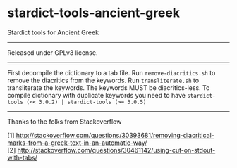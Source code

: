 # stardict-tools-ancient-greek
Stardict tools for Ancient Greek

---------------

Released under GPLv3 license.

---------------

First decompile the dictionary to a tab file.
Run `remove-diacritics.sh` to remove the diacritics from the keywords.
Run `transliterate.sh` to transliterate the keywords. The keywords MUST be diacritics-less.
To compile dictionary with duplicate keywords you need to have `stardict-tools (<< 3.0.2) | stardict-tools (>= 3.0.5)`

---------------

Thanks to the folks from Stackoverflow

[1] http://stackoverflow.com/questions/30393681/removing-diacritical-marks-from-a-greek-text-in-an-automatic-way/ <br/>
[2] http://stackoverflow.com/questions/30461142/using-cut-on-stdout-with-tabs/
